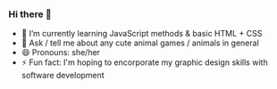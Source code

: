 ### Hi there 👋

- 🌱 I’m currently learning JavaScript methods & basic HTML + CSS
- 💬 Ask / tell me about any cute animal games / animals in general 
- 😄 Pronouns: she/her
- ⚡ Fun fact: I'm hoping to encorporate my graphic design skills with software development

